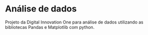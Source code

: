 # Análise de dados
 Projeto da Digital Innovation One para análise de dados utilizando as bibliotecas Pandas e Matplotlib com python.

